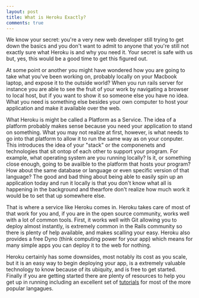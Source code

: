 ```yaml
---
layout: post
title: What is Heroku Exactly?
comments: true
---
```


We know your secret: you're a very new web developer still trying to get down the basics and you don't want to admit to anyone that you're still not exactly sure what Heroku is and why you need it. Your secret is safe with us but, yes, this would be a good time to get this figured out.

At some point or another you might have wondered how you are going to take what you've been working on, probably locally on your Macbook laptop, and expose it to the outside world? When you run rails server for instance you are able to see the fruit of your work by navigating a browser to local host, but if you want to show it so someone else you have no idea. What you need is something else besides your own computer to host your application and make it available over the web.

What Heroku is might be called a Platform as a Service. The idea of a platform probably makes sense because you need your application to stand on something. What you may not realize at first, however, is what needs to go into that platform to allow it to run the same way as on your conputer. This introduces the idea of your "stack" or the componenets and technologies that sit ontop of each other to support your program. For example, what operating system are you running locally? Is it, or something close enough, going to be availble to the platform that hosts your program? How about the same database or language or even specific version of that language? The good and bad thing about being able to easily spin up an application today and run it locally is that you don't know what all is happening in the background and thearfore don't realize how much work it would be to set that up somewhere else. 

That is where a service like Heroku comes in. Heroku takes care of most of that work for you and, if you are in the open source community, works well with a lot of common tools. First, it works well with Git allowing you to deploy almost instantly, is extremely common in the Rails community so there is plenty of help available, and makes scalling your easy. Heroku also provides a free Dyno (think computing power for your app) which means for many simple apps you can deploy it to the web for nothing.

Heroku certainly has some downsides, most notably its cost as you scale, but it is an easy way to begin deploying your app, is a extremely valuable technology to know because of its ubiquity, and is free to get started. Finally if you are getting started there are plenty of resources to help you get up in running including an excellent set of [tutorials](https://devcenter.heroku.com/articles/getting-started-with-rails4) for most of the more popular langagues.
